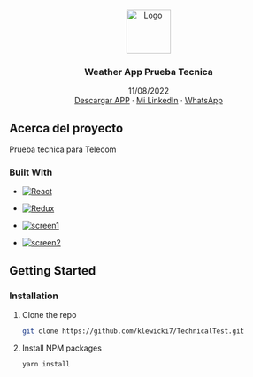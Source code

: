 <!-- Improved compatibility of back to top link: See: https://github.com/othneildrew/Best-README-Template/pull/73 -->

<a name="readme-top"></a>

<!--
*** Thanks for checking out the Best-README-Template. If you have a suggestion
*** that would make this better, please fork the repo and create a pull request
*** or simply open an issue with the tag "enhancement".
*** Don't forget to give the project a star!
*** Thanks again! Now go create something AMAZING! :D
-->

<!-- PROJECT SHIELDS -->
<!--
*** I'm using markdown "reference style" links for readability.
*** Reference links are enclosed in brackets [ ] instead of parentheses ( ).
*** See the bottom of this document for the declaration of the reference variables
*** for contributors-url, forks-url, etc. This is an optional, concise syntax you may use.
*** https://www.markdownguide.org/basic-syntax/#reference-style-links
-->
<!-- PROJECT LOGO -->
<br />
<div align="center">
  <a href="https://github.com/othneildrew/Best-README-Template">
    <img src="https://ssl.gstatic.com/onebox/weather/64/partly_cloudy.png" alt="Logo" width="80" height="80">
  </a>

  <h3 align="center">Weather App Prueba Tecnica</h3>

  <p align="center">
    11/08/2022
    <br />
    <a href="https://www.mediafire.com/file/hp5u5vjis9h9fwo/WeatherAppKev.apk/file">Descargar APP</a>
    ·
    <a href="https://www.linkedin.com/in/kevlewicki/">Mi LinkedIn</a>
    ·
    <a href="https://wa.link/s485ti">WhatsApp</a>
  </p>
</div>

<!-- ABOUT THE PROJECT -->

## Acerca del proyecto

Prueba tecnica para Telecom

### Built With

- [![React][react.js]][react-url]
- [![Redux][redux-img]][redux-url]

- [![screen1][screen1-img]][screen1-url]
- [![screen2][screen2-img]][screen2-url]

<!-- GETTING STARTED -->

## Getting Started

### Installation

1. Clone the repo
   ```sh
   git clone https://github.com/klewicki7/TechnicalTest.git
   ```
3. Install NPM packages
   ```sh
   yarn install
   ```

<!-- MARKDOWN LINKS & IMAGES -->
<!-- https://www.markdownguide.org/basic-syntax/#reference-style-links -->

[react.js]: https://upload.wikimedia.org/wikipedia/commons/thumb/a/a7/React-icon.svg/640px-React-icon.svg.png
[react-url]: https://reactjs.org/

[redux-img]: https://redux.js.org/img/redux-logo-landscape.png
[redux-url]: https://react-redux.js.org/

[screen1-img]: https://i.ibb.co/y8LrmPY/Captura-de-pantalla-2022-08-11-150411.png
[screen1-url]: https://ibb.co/Q6s47QC

[screen2-img]: https://i.ibb.co/zSDB81H/Captura-de-pantalla-2022-08-11-150405.png
[screen2-url]: https://ibb.co/30QjfwY

